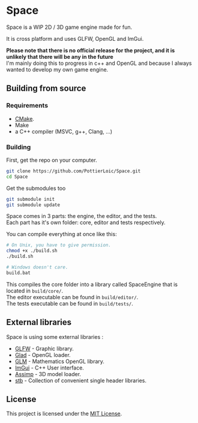 # Space

Space is a WIP 2D / 3D game engine made for fun.

It is cross platform and uses GLFW, OpenGL and ImGui.

**Please note that there is no official release for the project, and it is unlikely that there will be any in the future**  
I'm mainly doing this to progress in c++ and OpenGL and because I always wanted to develop my own game engine.

## Building from source

### Requirements

- [CMake](https://cmake.org/).
- Make
- a C++ compiler (MSVC, g++, Clang, ...)

### Building

First, get the repo on your computer.
```bash
git clone https://github.com/PottierLoic/Space.git
cd Space
```

Get the submodules too
```bash
git submodule init
git submodule update
```

Space comes in 3 parts: the engine, the editor, and the tests.  
Each part has it's own folder: core, editor and tests respectively.  

You can compile everything at once like this:
```bash
# On Unix, you have to give permission.
chmod +x ./build.sh
./build.sh

# Windows doesn't care.
build.bat
```

This compiles the core folder into a library called SpaceEngine that is located in `build/core/`.  
The editor executable can be found in `build/editor/`.  
The tests executable can be found in `build/tests/`.  

## External libraries

Space is using some external libraries :

- [GLFW](https://www.glfw.org/) - Graphic library.
- [Glad](https://glad.dav1d.de/) - OpenGL loader.
- [GLM](https://github.com/g-truc/glm) - Mathematics OpenGL library.
- [ImGui](https://github.com/ocornut/imgui) - C++ User interface.
- [Assimp](https://github.com/assimp/assimp) - 3D model loader.
- [stb](https://github.com/nothings/stb) - Collection of convenient single header libraries.

## License

This project is licensed under the [MIT License](LICENSE).
